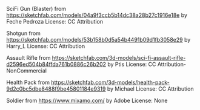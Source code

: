 SciFi Gun (Blaster) from https://sketchfab.com/models/04a9f3ccb5b14dc38a28b27c1916e18e by Feche Pedroza
License: CC Attribution

Shotgun from https://sketchfab.com/models/53b158b0d5a54b4491b09d1fb3058e29 by Harry_L
License: CC Attribution

Assault Rifle from https://sketchfab.com/3d-models/sci-fi-assault-rifle-d2596ed504b84ffda761b0886c26b202 by Ptis
License: CC Attribution-NonCommercial

Health Pack from https://sketchfab.com/3d-models/health-pack-9d2c0bc5dbe8488f9be45801184e9319 by Michael
License: CC Attribution

Soldier from https://www.mixamo.com/ by Adobe
License: None